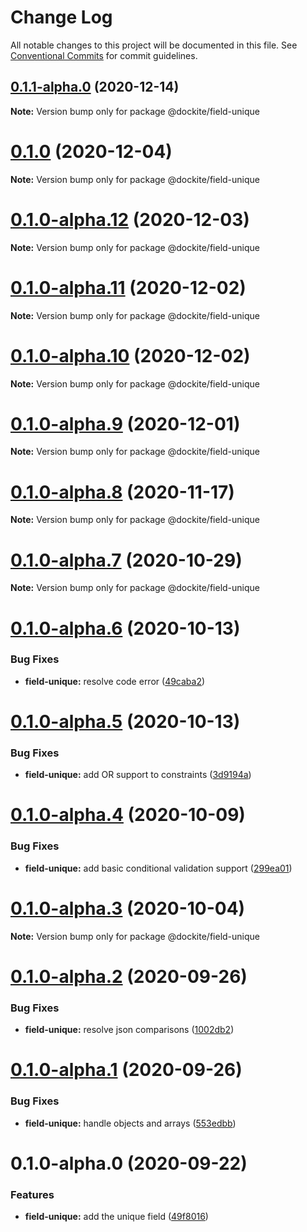 # Change Log

All notable changes to this project will be documented in this file.
See [Conventional Commits](https://conventionalcommits.org) for commit guidelines.

## [0.1.1-alpha.0](https://github.com/dockite/dockite/compare/@dockite/field-unique@0.1.0...@dockite/field-unique@0.1.1-alpha.0) (2020-12-14)

**Note:** Version bump only for package @dockite/field-unique





# [0.1.0](https://github.com/dockite/dockite/compare/@dockite/field-unique@0.1.0-alpha.12...@dockite/field-unique@0.1.0) (2020-12-04)

**Note:** Version bump only for package @dockite/field-unique





# [0.1.0-alpha.12](https://github.com/dockite/dockite/compare/@dockite/field-unique@0.1.0-alpha.11...@dockite/field-unique@0.1.0-alpha.12) (2020-12-03)

**Note:** Version bump only for package @dockite/field-unique





# [0.1.0-alpha.11](https://github.com/dockite/dockite/compare/@dockite/field-unique@0.1.0-alpha.10...@dockite/field-unique@0.1.0-alpha.11) (2020-12-02)

**Note:** Version bump only for package @dockite/field-unique





# [0.1.0-alpha.10](https://github.com/dockite/dockite/compare/@dockite/field-unique@0.1.0-alpha.9...@dockite/field-unique@0.1.0-alpha.10) (2020-12-02)

**Note:** Version bump only for package @dockite/field-unique





# [0.1.0-alpha.9](https://github.com/dockite/dockite/compare/@dockite/field-unique@0.1.0-alpha.8...@dockite/field-unique@0.1.0-alpha.9) (2020-12-01)

**Note:** Version bump only for package @dockite/field-unique





# [0.1.0-alpha.8](https://github.com/dockite/dockite/compare/@dockite/field-unique@0.1.0-alpha.7...@dockite/field-unique@0.1.0-alpha.8) (2020-11-17)

**Note:** Version bump only for package @dockite/field-unique





# [0.1.0-alpha.7](https://github.com/dockite/dockite/compare/@dockite/field-unique@0.1.0-alpha.6...@dockite/field-unique@0.1.0-alpha.7) (2020-10-29)

**Note:** Version bump only for package @dockite/field-unique





# [0.1.0-alpha.6](https://github.com/dockite/dockite/compare/@dockite/field-unique@0.1.0-alpha.5...@dockite/field-unique@0.1.0-alpha.6) (2020-10-13)


### Bug Fixes

* **field-unique:** resolve code error ([49caba2](https://github.com/dockite/dockite/commit/49caba213ac8d1b32d837926b0e86e2994510086))





# [0.1.0-alpha.5](https://github.com/dockite/dockite/compare/@dockite/field-unique@0.1.0-alpha.4...@dockite/field-unique@0.1.0-alpha.5) (2020-10-13)


### Bug Fixes

* **field-unique:** add OR support to constraints ([3d9194a](https://github.com/dockite/dockite/commit/3d9194adcc852eb41156cc49e824b508e2c67db8))





# [0.1.0-alpha.4](https://github.com/dockite/dockite/compare/@dockite/field-unique@0.1.0-alpha.3...@dockite/field-unique@0.1.0-alpha.4) (2020-10-09)


### Bug Fixes

* **field-unique:** add basic conditional validation support ([299ea01](https://github.com/dockite/dockite/commit/299ea016771919dc27f6c176d75198037b0a6b74))





# [0.1.0-alpha.3](https://github.com/dockite/dockite/compare/@dockite/field-unique@0.1.0-alpha.2...@dockite/field-unique@0.1.0-alpha.3) (2020-10-04)

**Note:** Version bump only for package @dockite/field-unique





# [0.1.0-alpha.2](https://github.com/dockite/dockite/compare/@dockite/field-unique@0.1.0-alpha.1...@dockite/field-unique@0.1.0-alpha.2) (2020-09-26)


### Bug Fixes

* **field-unique:** resolve json comparisons ([1002db2](https://github.com/dockite/dockite/commit/1002db2a6ca96caff1e7861c60333799e5a0973f))





# [0.1.0-alpha.1](https://github.com/dockite/dockite/compare/@dockite/field-unique@0.1.0-alpha.0...@dockite/field-unique@0.1.0-alpha.1) (2020-09-26)


### Bug Fixes

* **field-unique:** handle objects and arrays ([553edbb](https://github.com/dockite/dockite/commit/553edbbd9a9d361c05c9095d7eb9742b15a67780))





# 0.1.0-alpha.0 (2020-09-22)


### Features

* **field-unique:** add the unique field ([49f8016](https://github.com/dockite/dockite/commit/49f80168db04ddd282bcc090ddccdbf592df45e1))
